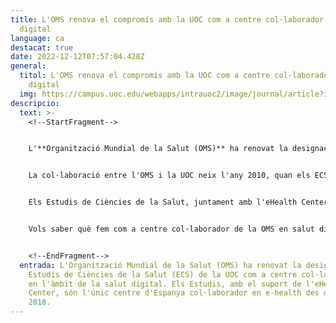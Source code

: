 ```yaml
---
title: L'OMS renova el compromís amb la UOC com a centre col·laborador en salut
  digital
language: ca
destacat: true
date: 2022-12-12T07:57:04.428Z
general:
  titol: L'OMS renova el compromís amb la UOC com a centre col·laborador en salut
    digital
  img: https://campus.uoc.edu/webapps/intrauoc2/image/journal/article?img_id=10382820&t=1654594221183
descripcio:
  text: >-
    <!--StartFragment-->


    L'**Organització Mundial de la Salut (OMS)** ha renovat la designació dels **[Estudis de Ciències de la Salut (ECS)](https://www.uoc.edu/portal/ca/estudis_arees/ciencies-salut/index.html)** de la UOC com a centre col·laborador en l'àmbit de la **salut digital**. Els Estudis, amb el suport de l'**[eHealth Center](https://www.uoc.edu/portal/ca/ehealth-center/index.html)**, són l'únic centre d'Espanya col·laborador en *e-health* des de l'any 2018. 


    La col·laboració entre l'OMS i la UOC neix l'any 2010, quan els ECS comencen a donar suport a l'OMS a través d'accions formatives i de recerca en l'àmbit de telemedicina i salut digital, la majoria centrades a Amèrica Llatina i sota el guiatge de l'Organització Panamericana de la Salut (OPS), divisió americana de l'Organització Mundial de la Salud (OMS). Aquesta relació propicia que, l'any 2018, l'OMS designi els ECS com a [centre col·laborador en *e-health*](https://www.uoc.edu/portal/ca/ehealth-center/ehc-mon/centre-colaborador-oms/index.html) durant un període de quatre anys. Recentment, han renovat aquest compromís per dos anys més. 


    Els Estudis de Ciències de la Salut, juntament amb l'eHealth Center, s'ocupen de donar suport a l'OMS/OPS per reforçar les seves activitats de capacitació en telemedicina i de donar-los suport per implantar l'estratègia de salut digital de l'OPS. 


    Vols saber què fem com a centre col·laborador de la OMS en salut digital? T'ho explica el professor dels ECS i director del centre col·laborador, Francesc Saigí, en [aquest article](https://blogs.uoc.edu/cienciasdelasalud/ca/uoc-centre-col%c2%b7laborador-oms-salut-digital/). 


    <!--EndFragment-->
  entrada: L'Organització Mundial de la Salut (OMS) ha renovat la designació dels
    Estudis de Ciències de la Salut (ECS) de la UOC com a centre col·laborador
    en l'àmbit de la salut digital. Els Estudis, amb el suport de l'eHealth
    Center, són l'únic centre d'Espanya col·laborador en e-health des de l'any
    2018.
---
```

